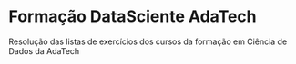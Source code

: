 # Formação DataSciente AdaTech
Resolução das listas de exercícios dos cursos da formação em Ciência de Dados da AdaTech
